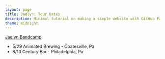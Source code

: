 ```yaml
---
layout: page
title: Jaelyn: Tour Dates
description: Minimal tutorial on making a simple website with GitHub Pages
theme: midnight
---
```


[Jaelyn Bandcamp](https://jaelyn.bandcamp.com/)


- 5/29 Animated Brewing - Coatesville, Pa
- 8/13 Century Bar - Philadelphia, Pa
